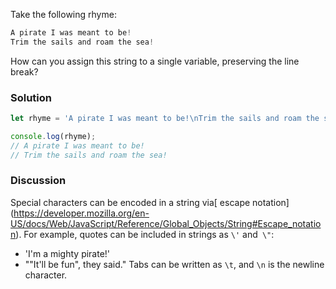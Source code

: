Take the following rhyme:

```JavaScript
A pirate I was meant to be!
Trim the sails and roam the sea!
```
How can you assign this string to a single variable, preserving the line break?

### Solution
```JavaScript
let rhyme = 'A pirate I was meant to be!\nTrim the sails and roam the sea!'

console.log(rhyme);
// A pirate I was meant to be!
// Trim the sails and roam the sea!
```
### Discussion
Special characters can be encoded in a string via[ escape notation] (https://developer.mozilla.org/en-US/docs/Web/JavaScript/Reference/Global_Objects/String#Escape_notation). For example, quotes can be included in strings as `\'` and` \"`:

* 'I\'m a mighty pirate!'
* "\"It'll be fun\", they said."
Tabs can be written as `\t`, and `\n` is the newline character.

